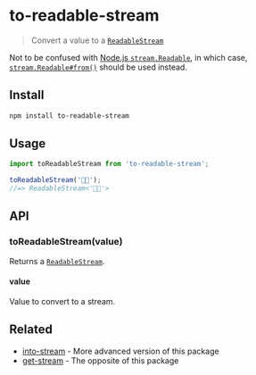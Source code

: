 # to-readable-stream

> Convert a value to a [`ReadableStream`](https://developer.mozilla.org/en-US/docs/Web/API/ReadableStream)

Not to be confused with [Node.js `stream.Readable`](https://nodejs.org/api/stream.html#stream_class_stream_readable), in which case, [`stream.Readable#from()`](https://nodejs.org/api/stream.html#stream_stream_readable_from_iterable_options) should be used instead.

## Install

```sh
npm install to-readable-stream
```

## Usage

```js
import toReadableStream from 'to-readable-stream';

toReadableStream('🦄🌈');
//=> ReadableStream<'🦄🌈'>
```

## API

### toReadableStream(value)

Returns a [`ReadableStream`](https://developer.mozilla.org/en-US/docs/Web/API/ReadableStream).

#### value

Value to convert to a stream.

## Related

- [into-stream](https://github.com/sindresorhus/into-stream) - More advanced version of this package
- [get-stream](https://github.com/sindresorhus/get-stream) - The opposite of this package
